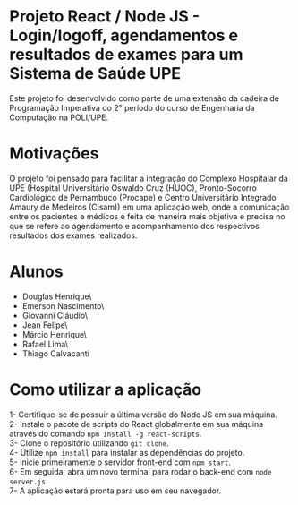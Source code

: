 # Projeto React / Node JS - Login/logoff, agendamentos e resultados de exames para um Sistema de Saúde UPE

Este projeto foi desenvolvido como parte de uma extensão da cadeira de Programação Imperativa do 2° período do curso de Engenharia da Computação na POLI/UPE.

# Motivações

O projeto foi pensado para facilitar a integração do Complexo Hospitalar da UPE (Hospital Universitário Oswaldo Cruz (HUOC), Pronto-Socorro Cardiológico de Pernambuco (Procape) e Centro Universitário Integrado Amaury de Medeiros (Cisam)) em uma aplicação web, onde a comunicação entre os pacientes e médicos é feita de maneira mais objetiva e precisa no que se refere ao agendamento e acompanhamento dos respectivos resultados dos exames realizados.

# Alunos

- Douglas Henrique\
- Emerson Nascimento\
- Giovanni Cláudio\
- Jean Felipe\
- Márcio Henrique\
- Rafael Lima\
- Thiago Calvacanti

# Como utilizar a aplicação

1- Certifique-se de possuir a última versão do Node JS em sua máquina.\
2- Instale o pacote de scripts do React globalmente em sua máquina através do comando `npm install -g react-scripts`.\
3- Clone o repositório utilizando `git clone`.\
4- Utilize `npm install` para instalar as dependências do projeto.\
5- Inicie primeiramente o servidor front-end com `npm start`.\
6- Em seguida, abra um novo terminal para rodar o back-end com `node server.js`.\
7- A aplicação estará pronta para uso em seu navegador.


